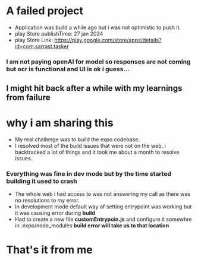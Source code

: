 # A failed project
- Application was build a while ago but i was not optimistic to push it. 
- play Store publishTime: 27 jan 2024
- play Store Link: https://play.google.com/store/apps/details?id=com.sarrast.tasker
### I am not paying openAI for model so responses are not coming but ocr is functional and UI is ok i guess...
## I might hit back after a while with my learnings from failure


# why i am sharing this
- My real challenge was to build the expo codebase.
- I resolved most of the build issues that were not on the web, i backtracked a lot of things and it took me about a month to resolve issues.
 ### Everything was fine in dev mode but by the time started building it used to crash
  - The whole web i had access to was not answering my call as there was no resolutions to my error.
  - In development mode default way of setting entrypoint was working but it was causing error during **build**
  - Had to create a new file **customEntrypoin.js** and configure it somewhre in .expo/node_modules **build error will take us to that location** 
  
# That's it from me

